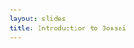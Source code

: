 ```yaml
---
layout: slides
title: Introduction to Bonsai
---
```


<section data-markdown data-separator="^\n---\n$" data-separator-vertical="^\n--\n$"
         data-transition="none">
<script type="text/template">

![Title](./assets/images/title-slide.svg)

---

<!-- .element: data-transition="default none" -->
What is Bonsai?
![Reactive Programming](./assets/images/bonsai-algebra-1.svg)
<!-- .element: class="fragment" data-fragment-index="1" -->

--

<!-- .element: data-transition="none" -->
What is Bonsai?
![Reactive Programming](./assets/images/bonsai-algebra-2.svg)

--

<!-- .element: data-transition="none" -->
What is Bonsai?
![Reactive Programming](./assets/images/bonsai-algebra.svg)

---

Why do we need a reactive algebra?

![Single DAQ](./assets/images/nidaq.jpg)

In a perfect world, all our data would arrive to a single synchronized device.

---

<img src="./assets/images/devices.jpg" height="450" alt="Devices compatible with Bonsai">

In reality, we have a mesh of multi-purpose asynchronous devices.

---

Practical obstacles to increasing behavior complexity
![Obstacles](./assets/images/neuroethology-obstacles.svg)

---

What is Bonsai?

![Bonsai](./assets/images/bonsai-core.svg)

---

A growing ecosystem of open-source tools for behavioral neuroscience

![Bonsai](./assets/images/bonsai-hardware.svg)

---

![Harp-Bonsai](./assets/images/harp-standard.svg)

[harp-tech.org](https://harp-tech.org/)

---

![Bonsai](./assets/images/bonsai-lettering.svg)

### Questions?
[neurogears.org/janelia-2024](https://neurogears.org/janelia-2024)
<table style="width: 100%;">
  <tr>
    <th style="vertical-align: middle; width: 50%; height: 100px; padding-left: 100px">
      <img alt="NeuroGEARS" src="./assets/images/neurogears.svg"/>
    </th>
    <th style="vertical-align: middle; width: 40%; height: 170px; align: right">
      <img alt="Gatsby" src="./assets/images/gatsby.png"/>
    </th>
  </tr>
</table>

</script>
</section>